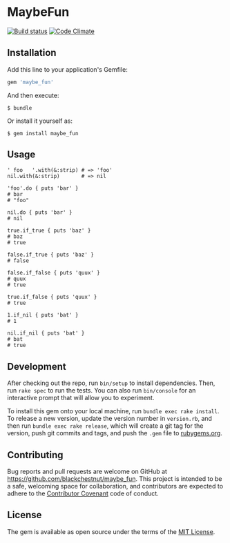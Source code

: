 # MaybeFun
[![Build status](https://secure.travis-ci.org/blackchestnut/maybe_fun.png)](https://travis-ci.org/#!/blackchestnut/maybe_fun/builds)
[![Code Climate](https://codeclimate.com/github/blackchestnut/maybe_fun/badges/gpa.svg)](https://codeclimate.com/github/blackchestnut/maybe_fun)

## Installation

Add this line to your application's Gemfile:

```ruby
gem 'maybe_fun'
```

And then execute:

    $ bundle

Or install it yourself as:

    $ gem install maybe_fun

## Usage

```
' foo   '.with(&:strip) # => 'foo'
nil.with(&:strip)       # => nil
```

```
'foo'.do { puts 'bar' }
# bar
# "foo"

nil.do { puts 'bar' }
# nil
```

```
true.if_true { puts 'baz' }
# baz
# true

false.if_true { puts 'baz' }
# false
```

```
false.if_false { puts 'quux' }
# quux
# true

true.if_false { puts 'quux' }
# true
```

```
1.if_nil { puts 'bat' }
# 1

nil.if_nil { puts 'bat' }
# bat
# true
```

## Development

After checking out the repo, run `bin/setup` to install dependencies. Then, run `rake spec` to run the tests. You can also run `bin/console` for an interactive prompt that will allow you to experiment.

To install this gem onto your local machine, run `bundle exec rake install`. To release a new version, update the version number in `version.rb`, and then run `bundle exec rake release`, which will create a git tag for the version, push git commits and tags, and push the `.gem` file to [rubygems.org](https://rubygems.org).

## Contributing

Bug reports and pull requests are welcome on GitHub at https://github.com/blackchestnut/maybe_fun. This project is intended to be a safe, welcoming space for collaboration, and contributors are expected to adhere to the [Contributor Covenant](contributor-covenant.org) code of conduct.


## License

The gem is available as open source under the terms of the [MIT License](http://opensource.org/licenses/MIT).

